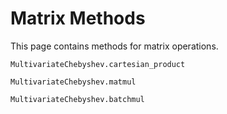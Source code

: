 # Matrix Methods

This page contains methods for matrix operations.


```@docs
MultivariateChebyshev.cartesian_product
```

```@docs
MultivariateChebyshev.matmul
```

```@docs
MultivariateChebyshev.batchmul
```
